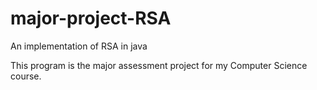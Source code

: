 # major-project-RSA
An implementation of RSA in java

This program is the major assessment project for my Computer Science course.
